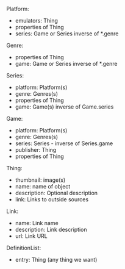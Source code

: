 

Platform:
* emulators: Thing
* properties of Thing
* series: Game or Series inverse of *.genre

Genre:
* properties of Thing
* game: Game or Series inverse of *.genre

Series:
* platform: Platform(s)
* genre: Genres(s)
* properties of Thing
* game: Game(s) inverse of Game.series

Game:
* platform: Platform(s)
* genre: Genres(s)
* series: Series - inverse of Series.game
* publisher: Thing
* properties of Thing

Thing:
* thumbnail: image(s)
* name: name of object
* description: Optional description
* link: Links to outside sources

Link:
* name: Link name
* description: Link description
* url: Link URL

DefinitionList:
* entry: Thing (any thing we want)
